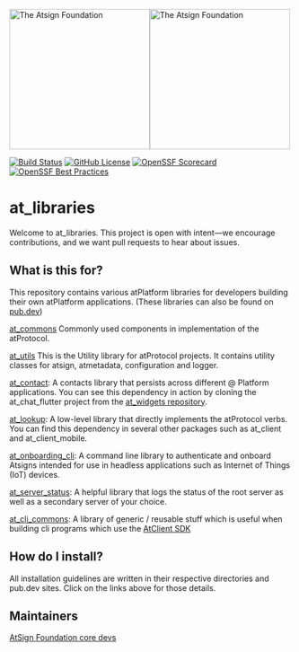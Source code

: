 <a href="https://atsign.com#gh-light-mode-only"><img width=250px src="https://atsign.com/wp-content/uploads/2022/05/atsign-logo-horizontal-color2022.svg#gh-light-mode-only" alt="The Atsign Foundation"></a><a href="https://atsign.com#gh-dark-mode-only"><img width=250px src="https://atsign.com/wp-content/uploads/2023/08/atsign-logo-horizontal-reverse2022-Color.svg#gh-dark-mode-only" alt="The Atsign Foundation"></a>

[![Build Status](https://github.com/atsign-foundation/at_libraries/actions/workflows/at_libraries.yaml/badge.svg?branch=trunk)](https://github.com/atsign-foundation/at_libraries/actions/workflows/at_libraries.yaml)
[![GitHub License](https://img.shields.io/badge/license-BSD3-blue.svg)](./LICENSE)
[![OpenSSF Scorecard](https://api.securityscorecards.dev/projects/github.com/atsign-foundation/at_libraries/badge)](https://api.securityscorecards.dev/projects/github.com/atsign-foundation/at_libraries)
[![OpenSSF Best Practices](https://www.bestpractices.dev/projects/8117/badge)](https://www.bestpractices.dev/projects/8117)

# at_libraries

Welcome to at_libraries. This project is open with intent—we encourage
contributions, and we want pull requests to hear about issues.


## What is this for?

This repository contains various atPlatform libraries for developers building
their own atPlatform applications. (These libraries can also be found on
[pub.dev](https://pub.dev/publishers/atsign.org/packages))

[at_commons](https://pub.dev/packages/at_commons) Commonly used components
in implementation of the atProtocol.

[at_utils](https://pub.dev/packages/at_utils) This is the Utility library
for atProtocol projects. It contains utility classes for atsign, atmetadata,
configuration and logger.

[at_contact](https://pub.dev/packages/at_contact): A contacts library that
persists across different @ Platform applications. You can see this dependency
in action by cloning the at_chat_flutter project from the
[at_widgets repository](https://github.com/atsign-foundation/at_widgets).

[at_lookup](https://pub.dev/packages/at_lookup): A low-level library that
directly implements the atProtocol verbs. You can find this dependency in
several other packages such as at_client and at_client_mobile.

[at_onboarding_cli](https://pub.dev/packages/at_onboarding_cli): A command
line library to authenticate and onboard Atsigns intended for use in
headless applications such as Internet of Things (IoT) devices.

[at_server_status](https://pub.dev/packages/at_server_status): A helpful
library that logs the status of the root server as well as a secondary
server of your choice.

[at_cli_commons](https://pub.dev/packages/at_cli_commons): A library of
generic / reusable stuff which is useful when building cli programs which
use the [AtClient SDK](https://pub.dev/packages/at_client)

## How do I install?

All installation guidelines are written in their respective directories
and pub.dev sites. Click on the links above for those details.

## Maintainers
[AtSign Foundation core devs](https://github.com/orgs/atsign-foundation/teams/atcoredevs)

